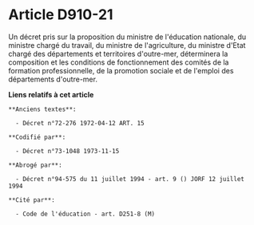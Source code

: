 # Article D910-21

Un décret pris sur la proposition du ministre de l'éducation nationale, du ministre chargé du travail, du ministre de
l'agriculture, du ministre d'Etat chargé des départements et territoires d'outre-mer, déterminera la composition et les
conditions de fonctionnement des comités de la formation professionnelle, de la promotion sociale et de l'emploi des
départements d'outre-mer.

**Liens relatifs à cet article**

	**Anciens textes**:

	  - Décret n°72-276 1972-04-12 ART. 15

	**Codifié par**:

	  - Décret n°73-1048 1973-11-15

	**Abrogé par**:

	  - Décret n°94-575 du 11 juillet 1994 - art. 9 () JORF 12 juillet 1994

	**Cité par**:

	  - Code de l'éducation - art. D251-8 (M)

